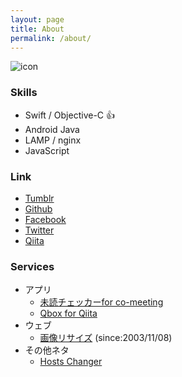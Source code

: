 ```yaml
---
layout: page
title: About
permalink: /about/
---
```



![icon](https://s.gravatar.com/avatar/a5e94e6a511b483b25138520506fbfaf?s=150 "icon")

### Skills

- Swift / Objective-C :+1:
- Android Java
- LAMP / nginx
- JavaScript 

### Link
* [Tumblr](http://php6.tumblr.com/)
* [Github](http://github.com/srea/)
* [Facebook](https://www.facebook.com/srea.jp)
* [Twitter](http://twitter.com/yukimikan88/)
* [Qiita](http://qiita.com/srea/)

### Services
* アプリ
    * [未読チェッカーfor co-meeting](/apps/co-meeting-123.html)
    * [Qbox for Qiita](/apps/qbox.html)
* ウェブ
    * [画像リサイズ](http://srea.jp/) (since:2003/11/08)
* その他ネタ
    * [Hosts Changer](/HostsChanger/)
